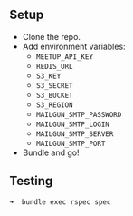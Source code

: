 ﻿
## Setup
* Clone the repo.
* Add environment variables:
  * `MEETUP_API_KEY`
  * `REDIS_URL`
  * `S3_KEY`
  * `S3_SECRET`
  * `S3_BUCKET`
  * `S3_REGION`
  * `MAILGUN_SMTP_PASSWORD`
  * `MAILGUN_SMTP_LOGIN`
  * `MAILGUN_SMTP_SERVER`
  * `MAILGUN_SMTP_PORT`
* Bundle and go!

## Testing
`➜  bundle exec rspec spec`
